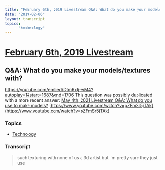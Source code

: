 ```yaml
---
title: "February 6th, 2019 Livestream Q&A: What do you make your models/textures with?"
date: "2019-02-06"
layout: transcript
topics:
    - "technology"
---
```

# [February 6th, 2019 Livestream](../2019-02-06.md)
## Q&A: What do you make your models/textures with?
https://youtube.com/embed/Dtm6xIj-wM4?autoplay=1&start=1687&end=1706
This question was possibly duplicated with a more recent answer: [May 4th, 2021 Livestream Q&A: What do you use to make models?](./yt-pZFmSr5jTAk.md) [https://www.youtube.com/watch?v=pZFmSr5jTAk](https://www.youtube.com/watch?v=pZFmSr5jTAk)


### Topics
* [Technology](../topics/technology.md)

### Transcript

> such texturing with none of us a 3d artist but I'm pretty sure they just use
